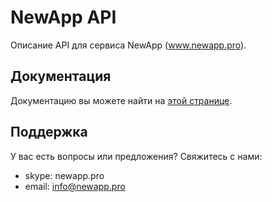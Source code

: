 # NewApp API
Описание API для сервиса NewApp (www.newapp.pro).


## Документация
Документацию вы можете найти на [этой странице](../../wiki/API-Documentation).


## Поддержка 
У вас есть вопросы или предложения? Свяжитесь с нами:
* skype: newapp.pro
* email: info@newapp.pro
